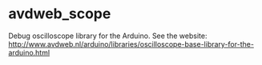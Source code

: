 # avdweb_scope
Debug oscilloscope library for the Arduino. See the website:
http://www.avdweb.nl/arduino/libraries/oscilloscope-base-library-for-the-arduino.html
